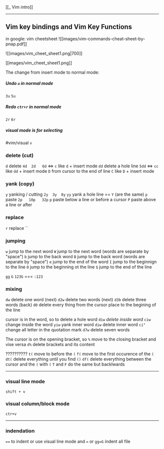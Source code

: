[[_ Vim intro]]


---
## Vim key bindings and Vim Key Functions

in google: vim cheetsheet
![[images/vim-commands-cheat-sheet-by-pnap.pdf]]

![[images/vim_cheet_sheet1.png|700]]

[[images/vim_cheet_sheet1.png]]


The change from insert mode to normal mode:
##### Undo  `u` in normal mode
`3u`
`5u`
##### Redo  `ctr+r` in normal mode
`2r`
`6r`

##### visual mode is for selecting
#vim/visual 
`v`


### delete (cut)
`d` delete  `4d  2d   6d` <=> `c` like `d` + insert mode
`dd` delete a hole line `5dd`  <=> `cc` like `dd` + insert mode
`D` from cursor to the end of line
`C` like `D` + insert mode


### yank (copy)
`y` yanking / cutting `2y  3y  8y`
`yy` yank a hole line == `Y` (are the same)
`p` paste  `2p   10p   32p`
`p` paste below a line or before a cursor
`P` paste above a line  or after

### replace
`r` replace
``

### jumping
`w` jump to the next word
`W` jump to the next word (words are separate by "space")
`b` jump to the back word
`B` jump to the back word (words are separate by "space")
`e` jump to the end of the word
`I` jump to the beginnign to the line
`0` jump to the beginning ot the line
`$` jump to the end of the line

`gg`
`G`
`123G` === `:123`

### mixing
`dw` delete one word (next)
`d2w` delete two words (next)
`d3b` delete three words (back)
`d0` delete every thing from the cursor place to the begining of the line


cursor is in the word, so to delete a hole word `diw` *delete inside word*
`ciw` change inside the word
`yiw` yank inner word
`diw` delete inner word
`ci"` change all letter in the quotation mark
`d7w` delete seven words

The cursor is on the opening bracket, so `%` move to the closing bracket and vise versa 
`d%` delete brackets and its content

??????????
`t(` move to before the `(`
`f(` move to the first occurence of the `(`
`dt(` delete everything until you find `()`
`df(` delete everything between the cursor and the `(` with `(`
`T` and `F` do the same but backlwards

----
### visual line mode
`shift + v`

### visual column/block mode
`ctr+v`

---
### indendation
`==` to indent
or
use visual line mode and `=`
or
`gg=G`  indent all file


